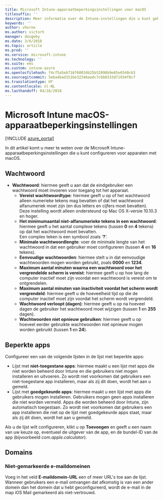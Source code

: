 ```yaml
---
title: Microsoft Intune-apparaatbeperkingsinstellingen voor macOS
titlesuffix: ''
description: Meer informatie over de Intune-instellingen die u kunt gebruiken voor het beheren van apparaatinstellingen en functionaliteit op macOS-apparaten.
keywords: ''
author: vhorne
ms.author: victorh
manager: dougeby
ms.date: 3/6/2018
ms.topic: article
ms.prod: ''
ms.service: microsoft-intune
ms.technology: ''
ms.suite: ems
ms.custom: intune-azure
ms.openlocfilehash: f4cf5a5eb716760034b25b52098b9e65e6540c63
ms.sourcegitcommit: 5eba4bad151be32346aedc7cbb0333d71934f8cf
ms.translationtype: HT
ms.contentlocale: nl-NL
ms.lasthandoff: 04/16/2018
---
```

# <a name="microsoft-intune-macos-device-restriction-settings"></a>Microsoft Intune macOS-apparaatbeperkingsinstellingen

[!INCLUDE [azure_portal](./includes/azure_portal.md)]

In dit artikel komt u meer te weten over de Microsoft Intune-apparaatbeperkingsinstellingen die u kunt configureren voor apparaten met macOS.

## <a name="password"></a>Wachtwoord
-   **Wachtwoord**: hiermee geeft u aan dat de eindgebruiker een wachtwoord moet invoeren voor toegang tot het apparaat.
    -   **Vereist wachtwoordtype**: hiermee geeft u op of het wachtwoord alleen numerieke tekens mag bevatten of dat het wachtwoord alfanumeriek moet zijn (en dus letters en cijfers moet bevatten). Deze instelling wordt alleen ondersteund op Mac OS X-versie 10.10.3 en hoger.
    -   **Het minimumaantal niet-alfanumerieke tekens in een wachtwoord**: hiermee geeft u het aantal complexe tekens (tussen **0** en **4** tekens) op dat het wachtwoord moet bevatten.<br>Een complex teken is een symbool zoals ‘**?**’.
    -   **Minimale wachtwoordlengte**: voer de minimale lengte van het wachtwoord in dat een gebruiker moet configureren (tussen **4** en **16** tekens).
    -   **Eenvoudige wachtwoorden**: hiermee stelt u in dat eenvoudige wachtwoorden mogen worden gebruikt, zoals **0000** en **1234**.
    -   **Maximum aantal minuten waarna een wachtwoord voor het vergrendelde scherm is vereist**: hiermee geeft u op hoe lang de computer inactief moet zijn voordat een wachtwoord is vereist om te ontgrendelen.
    -   **Maximum aantal minuten van inactiviteit voordat het scherm wordt vergrendeld**: hiermee geeft u de hoeveelheid tijd op die de computer inactief moet zijn voordat het scherm wordt vergrendeld.
    -   **Wachtwoord verloopt (dagen)**: hiermee geeft u op na hoeveel dagen de gebruiker het wachtwoord moet wijzigen (tussen **1** en **255** dagen).
    -   **Wachtwoorden niet opnieuw gebruiken**: hiermee geeft u op hoeveel eerder gebruikte wachtwoorden niet opnieuw mogen worden gebruikt (tussen **1** en **24**).

## <a name="restricted-apps"></a>Beperkte apps

Configureer een van de volgende lijsten in de lijst met beperkte apps:

- Lijst met **niet-toegestane apps**: hiermee maakt u een lijst met apps die niet worden beheerd door Intune en die gebruikers niet mogen installeren en uitvoeren. Zo wordt niet voorkomen dat gebruikers een niet-toegestane app installeren, maar als zij dit doen, wordt het aan u gemeld.
- Lijst met **goedgekeurde apps**: hiermee maakt u een lijst met apps die gebruikers mogen installeren. Gebruikers mogen geen apps installeren die niet worden vermeld. Apps die worden beheerd door Intune, zijn automatisch toegestaan. Zo wordt niet voorkomen dat gebruikers een app installeren die niet op de lijst met goedgekeurde apps staat, maar als zij dit doen, wordt het aan u gemeld.

Als u de lijst wilt configureren, klikt u op **Toevoegen** en geeft u een naam van uw keuze op, eventueel de uitgever van de app, en de bundel-ID van de app (bijvoorbeeld *com.apple.calculator*).

## <a name="domains"></a>Domains

### <a name="unmarked-email-domains"></a>Niet-gemarkeerde e-maildomeinen

Voeg in het veld **E-maildomein-URL** een of meer URL's toe aan de lijst. Wanneer gebruikers een e-mail ontvangen dat afkomstig is van een ander domein dan het domein dat u hebt geconfigureerd, wordt de e-mail in de map iOS Mail gemarkeerd als niet-vertrouwd.

